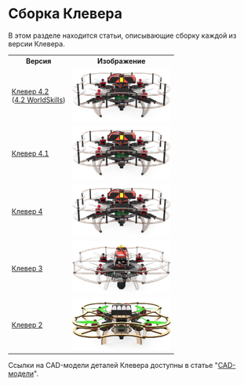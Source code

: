 # Сборка Клевера

В этом разделе находится статьи, описывающие сборку каждой из версии Клевера.

<table class=versions>
     <tr><th>Версия</th><th>Изображение</th></tr>
     <tr>
          <td>
               <a href="assemble_4_2.md">Клевер&nbsp;4.2</a>
               <div class=subversion>(<a href="assemble_4_2_ws.md">4.2&nbsp;WorldSkills</a>)</div>
          </td>
          <td><a href="assemble_4_2.md"><img src="../assets/versions/clover_4.jpg" width=200></a></td>
     </tr>
     <tr>
          <td><a href="assemble_4_1.md">Клевер&nbsp;4.1</a></td>
          <td><a href="assemble_4_1.md"><img src="../assets/versions/clover_4.jpg" width=200></a></td>
     </tr>
     <tr>
          <td><a href="assemble_4.md">Клевер&nbsp;4</a></td>
          <td><a href="assemble_4.md"><img src="../assets/versions/clover_4.jpg" width=200></a></td>
     </tr>
     <tr>
          <td><a href="assemble_3.md">Клевер&nbsp;3</a></td>
          <td><a href="assemble_3.md"><img src="../assets/versions/clover_3.jpg" width=200></a></td>
     </tr>
     <tr>
          <td><a href="assemble_2.md">Клевер&nbsp;2</a></td>
          <td><a href="assemble_2.md"><img src="../assets/versions/clover_2.jpg" width=200></a></td>
     </tr>
</table>

Ссылки на CAD-модели деталей Клевера доступны в статье "[CAD-модели](models.md)".
